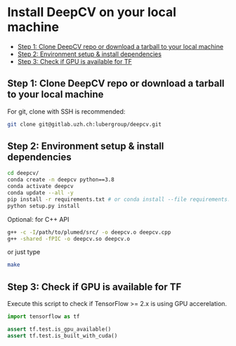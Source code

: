 # Install DeepCV on your local machine <!-- omit in toc -->

- [Step 1: Clone DeepCV repo or download a tarball to your local machine](#step-1-clone-deepcv-repo-or-download-a-tarball-to-your-local-machine)
- [Step 2: Environment setup & install dependencies](#step-2-environment-setup--install-dependencies)
- [Step 3: Check if GPU is available for TF](#step-3-check-if-gpu-is-available-for-tf)

## Step 1: Clone DeepCV repo or download a tarball to your local machine

For git, clone with SSH is recommended:
```sh
git clone git@gitlab.uzh.ch:lubergroup/deepcv.git
```

## Step 2: Environment setup & install dependencies

```sh
cd deepcv/
conda create -n deepcv python==3.8
conda activate deepcv
conda update --all -y
pip install -r requirements.txt # or conda install --file requirements.txt
python setup.py install
```

Optional: for C++ API
```sh
g++ -c -I/path/to/plumed/src/ -o deepcv.o deepcv.cpp
g++ -shared -fPIC -o deepcv.so deepcv.o
```
or just type
```sh
make
```

## Step 3: Check if GPU is available for TF

Execute this script to check if TensorFlow >= 2.x is using GPU accerelation.
```python
import tensorflow as tf

assert tf.test.is_gpu_available()
assert tf.test.is_built_with_cuda()
```
